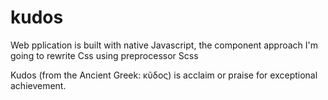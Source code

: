 # kudos
Web pplication is built with native Javascript, the component approach
I'm going to rewrite Css using preprocessor Scss

Kudos (from the Ancient Greek: κῦδος) is acclaim or praise for exceptional achievement.

